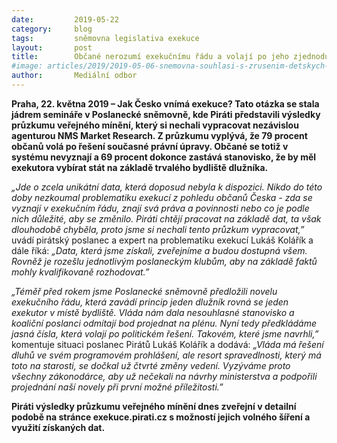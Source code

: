 ```yaml
---
date:         2019-05-22
category:     blog
tags:         sněmovna legislativa exekuce
layout:       post
title:        Občané nerozumí exekučnímu řádu a volají po jeho zjednodušení, ukázal unikátní průzkum zpracovaný pro Piráty
#image: articles/2019/2019-05-06-snemovna-souhlasi-s-zrusenim-detskych-exekuci.jpg
author:       Mediální odbor
---
```



 
**Praha, 22. května 2019 – Jak Česko vnímá exekuce? Tato otázka se stala jádrem semináře v Poslanecké sněmovně, kde Piráti představili výsledky průzkumu veřejného mínění, který si nechali vypracovat nezávislou agenturou NMS Market Research. Z průzkumu vyplývá, že 79 procent občanů volá po řešení současné právní úpravy. Občané se totiž v systému nevyznají a 69 procent dokonce zastává stanovisko, že by měl exekutora vybírat stát na základě trvalého bydliště dlužníka.**
 
*„Jde o zcela unikátní data, která doposud nebyla k dispozici. Nikdo do této doby nezkoumal problematiku exekucí z pohledu občanů Česka - zda se vyznají v exekučním řádu, znají svá práva a povinnosti nebo co je podle nich důležité, aby se změnilo. Piráti chtějí pracovat na základě dat, ta však dlouhodobě chyběla, proto jsme si nechali tento průzkum vypracovat,”* uvádí pirátský poslanec a expert na problematiku exekucí Lukáš Kolářík a dále říká: *„Data, která jsme získali, zveřejníme a budou dostupná všem. Rovněž je rozešlu jednotlivým poslaneckým klubům, aby na základě faktů mohly kvalifikovaně rozhodovat.”*
 
*„Téměř před rokem jsme Poslanecké sněmovně předložili novelu exekučního řádu, která zavádí princip jeden dlužník rovná se jeden exekutor v místě bydliště. Vláda nám dala nesouhlasné stanovisko a koaliční poslanci odmítají bod projednat na plénu. Nyní tedy předkládáme jasná čísla, která volají po politickém řešení. Takovém, které jsme navrhli,”* komentuje situaci poslanec Pirátů Lukáš Kolářík a dodává: *„Vláda má řešení dluhů ve svém programovém prohlášení, ale resort spravedlnosti, který má toto na starosti, se dočkal už čtvrté změny vedení. Vyzýváme proto všechny zákonodárce, aby už nečekali na návrhy ministerstva a podpořili projednání naší novely při první možné příležitosti.”*
 
**Piráti výsledky průzkumu veřejného mínění dnes zveřejní v detailní podobě na stránce exekuce.pirati.cz s možností jejich volného šíření a využití získaných dat.**